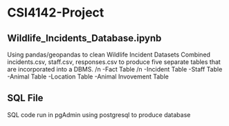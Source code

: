 # CSI4142-Project

## Wildlife_Incidents_Database.ipynb
Using pandas/geopandas to clean Wildlife Incident Datasets
Combined incidents.csv, staff.csv, responses.csv to produce five separate tables that are incorporated into a DBMS. /n
-Fact Table /n
-Incident Table
-Staff Table
-Animal Table
-Location Table
-Animal Invovement Table

## SQL File
SQL code run in pgAdmin using postgresql to produce database

